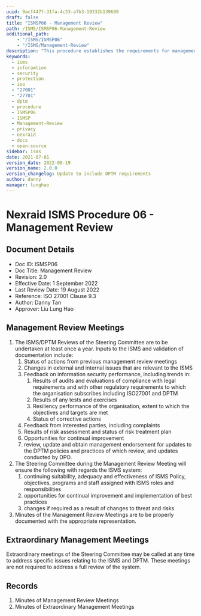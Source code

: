 ```yaml
---
uuid: 9acf447f-31fa-4c33-a7b3-19332b139699
draft: false
title: "ISMSP06 - Management Review"
path: /ISMS/ISMSP06-Management-Review
additional_path:
    - "/ISMS/ISMSP06"
    - "/ISMS/Management-Review"
description: "This procedure establishes the requirements for management review and applies to all elements on-site of the ISMS."
keywords: 
  - isms
  - inforamtion
  - security
  - protection
  - iso
  - "27001"
  - "27701"
  - dptm
  - procedure
  - ISMSP06
  - ISMSP
  - Management-Review
  - privacy
  - nexraid
  - docs
  - open-source
sidebar: isms
date: 2021-07-01
version_date: 2022-08-19
version_name: 2.0.0
version_changelog: Update to include DPTM requirements
author: danny
manager: lunghao
---
```


# Nexraid ISMS Procedure 06 - Management Review

## Document Details
* Doc ID: ISMSP06
* Doc Title: Management Review
* Revision: 2.0
* Effective Date: 1 September 2022
* Last Review Date: 19 August 2022
* Reference: ISO 27001 Clause 9.3
* Author: Danny Tan
* Approver: Liu Lung Hao

## Management Review Meetings
1. The ISMS/DPTM Reviews of the Steering Committee are to be undertaken at least once a year. Inputs to the ISMS and validation of documentation include:
    1. Status of actions from previous management review meetings
    2. Changes in external and internal issues that are relevant to the ISMS
    3. Feedback on information security performance, including trends in:
        1. Results of audits and evaluations of compliance with legal requirements and with other regulatory requirements to which the organisation subscribes including ISO27001 and DPTM
        2. Results of any tests and exercises
        3. Resiliency performance of the organisation, extent to which the objectives and targets are met
        4. Status of corrective actions
    4. Feedback from interested parties, including complaints
    5. Results of risk assessment and status of risk treatment plan
    6. Opportunities for continual improvement
    7. review, update and obtain management endorsement for updates to the DPTM policies and practices of which review, and updates conducted by DPO.
2. The Steering Committee during the Management Review Meeting will ensure the following with regards the ISMS system:
    1. continuing suitability, adequacy and effectiveness of ISMS Policy, objectives, programs and staff assigned with ISMS roles and responsibilities
    2. opportunities for continual improvement and implementation of best practices
    3. changes if required as a result of changes to threat and risks
3. Minutes of the Management Review Meetings are to be properly documented with the appropriate representation.

## Extraordinary Management Meetings
Extraordinary meetings of the Steering Committee may be called at any time to address specific issues relating to the ISMS and DPTM. These meetings are not required to address a full review of the system.

## Records
1. Minutes of Management Review Meetings
2. Minutes of Extraordinary Management Meetings